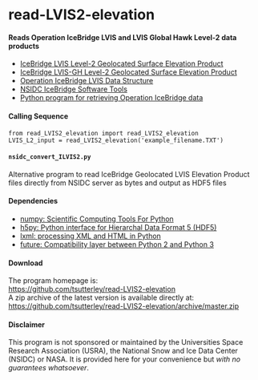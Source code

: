read-LVIS2-elevation
====================

#### Reads Operation IceBridge LVIS and LVIS Global Hawk Level-2 data products

- [IceBridge LVIS Level-2 Geolocated Surface Elevation Product](https://nsidc.org/data/ilvis2/)  
- [IceBridge LVIS-GH Level-2 Geolocated Surface Elevation Product](https://nsidc.org/data/ilvgh2/)  
- [Operation IceBridge LVIS Data Structure](https://lvis.gsfc.nasa.gov/Data/DataStructure.html)  
- [NSIDC IceBridge Software Tools](https://nsidc.org/data/icebridge/tools.html)
- [Python program for retrieving Operation IceBridge data](https://github.com/tsutterley/nsidc-earthdata)

#### Calling Sequence
```
from read_LVIS2_elevation import read_LVIS2_elevation
LVIS_L2_input = read_LVIS2_elevation('example_filename.TXT')
```

#### `nsidc_convert_ILVIS2.py`
Alternative program to read IceBridge Geolocated LVIS Elevation Product files directly from NSIDC server as bytes and output as HDF5 files  

#### Dependencies
- [numpy: Scientific Computing Tools For Python](http://www.numpy.org)
- [h5py: Python interface for Hierarchal Data Format 5 (HDF5)](http://h5py.org)  
- [lxml: processing XML and HTML in Python](https://pypi.python.org/pypi/lxml)
- [future: Compatibility layer between Python 2 and Python 3](http://python-future.org/)  

#### Download
The program homepage is:   
https://github.com/tsutterley/read-LVIS2-elevation   
A zip archive of the latest version is available directly at:    
https://github.com/tsutterley/read-LVIS2-elevation/archive/master.zip  

#### Disclaimer  
This program is not sponsored or maintained by the Universities Space Research Association (USRA), the National Snow and Ice Data Center (NSIDC) or NASA.  It is provided here for your convenience but _with no guarantees whatsoever_.  
